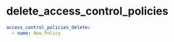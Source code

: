 # delete_access_control_policies



````yaml
access_control_policies_delete:
  - name: New_Policy

````
